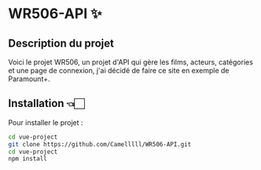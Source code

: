 # WR506-API ✨

## Description du projet

Voici le projet WR506, un projet d'API qui gère les films, acteurs, catégories et une page de connexion, j'ai décidé de faire ce site en exemple de Paramount+.

## Installation 👈🏻

Pour installer le projet :

```bash
cd vue-project
git clone https://github.com/Camelllll/WR506-API.git
cd vue-project
npm install

